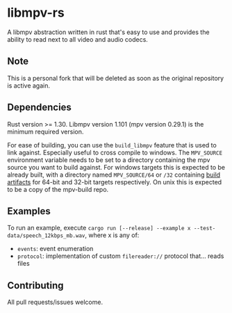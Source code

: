 # libmpv-rs

A libmpv abstraction written in rust that's easy to use and provides the ability
to read next to all video and audio codecs.

## Note

This is a personal fork that will be deleted as soon as the original repository
is active again.

## Dependencies

Rust version >= 1.30. Libmpv version 1.101 (mpv version 0.29.1) is the minimum
required version.

For ease of building, you can use the `build_libmpv` feature that is used to
link against. Especially useful to cross compile to windows. The `MPV_SOURCE`
environment variable needs to be set to a directory containing the mpv source
you want to build against. For windows targets this is expected to be already
built, with a directory named `MPV_SOURCE/64` or `/32` containing [build
artifacts](https://mpv.srsfckn.biz/) for 64-bit and 32-bit targets respectively.
On unix this is expected to be a copy of the mpv-build repo.

## Examples

To run an example, execute `cargo run [--release] --example x --test-data/speech_12kbps_mb.wav`, where x is any of:
* `events`: event enumeration
* `protocol`: implementation of custom `filereader://` protocol that… reads
  files

## Contributing

All pull requests/issues welcome.
